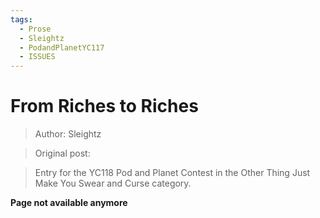 ```yaml
---
tags:
  - Prose
  - Sleightz
  - PodandPlanetYC117
  - ISSUES
---
```


# From Riches to Riches

> Author: Sleightz

> Original post: []()

> Entry for the YC118 Pod and Planet Contest in the Other Thing Just Make You Swear and Curse category.


**Page not available anymore**